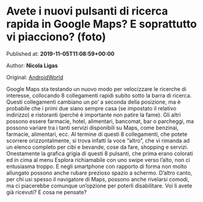 
# Avete i nuovi pulsanti di ricerca rapida in Google Maps? E soprattutto vi piacciono? (foto)

Published at: **2019-11-05T11:08:59+00:00**

Author: **Nicola Ligas**

Original: [AndroidWorld](https://www.androidworld.it/2019/11/05/google-maps-test-pulsanti-678388/)

Google Maps sta testando un nuovo modo per velocizzare le ricerche di interesse, collocando 8 collegamenti rapidi subito sotto la barra di ricerca. Questi collegamenti cambiano un po’ a seconda della posizione, ma è probabile che i primi due siano sempre casa (se impostato il relativo indirizzo) e ristoranti (perché è importante non patire la fame). Gli altri possono essere farmacie, hotel, alimentari, bancomat, bar o parcheggi, ma possono variare tra i tanti servizi disponibili su Maps, come benzinai, farmacie, alimentari, ecc.
Al termine di questi 8 collegamenti, che potete scorrere orizzontalmente, si trova infatti la voce “altro”, che vi rimanda ad un elenco completo per cibi e bevande, cose da fare, shopping e servizi.
Onestamente la grafica grigia di questi 8 pulsanti, che prima erano colorati ed in cima al menu Esplora richiamabile con uno swipe verso l’alto, non ci entusiasma troppo. E negli smartphone con rapporto di forma non molto allungato possono anche rubare prezioso spazio a schermo. D’altro canto, per chi usi spesso il navigatore di Maps, possono anche rivelarsi comodi, ma ci piacerebbe comunque un’opzione per poterli disabilitare. Voi li avete già ricevuti? E cosa ne pensate?
 
